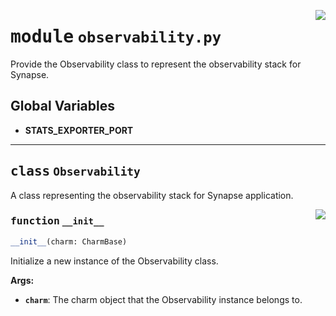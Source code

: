 <!-- markdownlint-disable -->

<a href="../src/observability.py#L0"><img align="right" style="float:right;" src="https://img.shields.io/badge/-source-cccccc?style=flat-square"></a>

# <kbd>module</kbd> `observability.py`
Provide the Observability class to represent the observability stack for Synapse. 

**Global Variables**
---------------
- **STATS_EXPORTER_PORT**


---

## <kbd>class</kbd> `Observability`
A class representing the observability stack for Synapse application. 

<a href="../src/observability.py#L18"><img align="right" style="float:right;" src="https://img.shields.io/badge/-source-cccccc?style=flat-square"></a>

### <kbd>function</kbd> `__init__`

```python
__init__(charm: CharmBase)
```

Initialize a new instance of the Observability class. 



**Args:**
 
 - <b>`charm`</b>:  The charm object that the Observability instance belongs to. 





